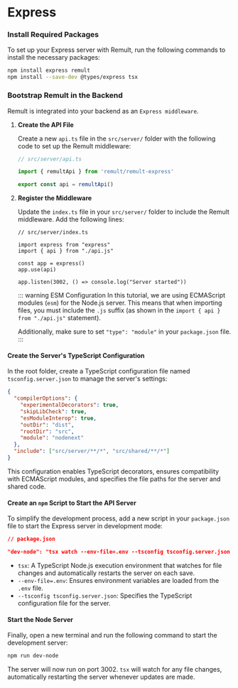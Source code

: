 # Express

### Install Required Packages

To set up your Express server with Remult, run the following commands to install the necessary packages:

```sh
npm install express remult
npm install --save-dev @types/express tsx
```

### Bootstrap Remult in the Backend

Remult is integrated into your backend as an `Express middleware`.

1. **Create the API File**

   Create a new `api.ts` file in the `src/server/` folder with the following code to set up the Remult middleware:

   ```ts
   // src/server/api.ts

   import { remultApi } from 'remult/remult-express'

   export const api = remultApi()
   ```

2. **Register the Middleware**

   Update the `index.ts` file in your `src/server/` folder to include the Remult middleware. Add the following lines:

   ```ts{4,7}
   // src/server/index.ts

   import express from "express"
   import { api } from "./api.js"

   const app = express()
   app.use(api)

   app.listen(3002, () => console.log("Server started"))
   ```

   ::: warning ESM Configuration
   In this tutorial, we are using ECMAScript modules (`esm`) for the Node.js server. This means that when importing files, you must include the `.js` suffix (as shown in the `import { api } from "./api.js"` statement).

   Additionally, make sure to set `"type": "module"` in your `package.json` file.
   :::

#### Create the Server's TypeScript Configuration

In the root folder, create a TypeScript configuration file named `tsconfig.server.json` to manage the server's settings:

```json
{
  "compilerOptions": {
    "experimentalDecorators": true,
    "skipLibCheck": true,
    "esModuleInterop": true,
    "outDir": "dist",
    "rootDir": "src",
    "module": "nodenext"
  },
  "include": ["src/server/**/*", "src/shared/**/*"]
}
```

This configuration enables TypeScript decorators, ensures compatibility with ECMAScript modules, and specifies the file paths for the server and shared code.

#### Create an `npm` Script to Start the API Server

To simplify the development process, add a new script in your `package.json` file to start the Express server in development mode:

```json
// package.json

"dev-node": "tsx watch --env-file=.env --tsconfig tsconfig.server.json src/server"
```

- `tsx`: A TypeScript Node.js execution environment that watches for file changes and automatically restarts the server on each save.
- `--env-file=.env`: Ensures environment variables are loaded from the `.env` file.
- `--tsconfig tsconfig.server.json`: Specifies the TypeScript configuration file for the server.

#### Start the Node Server

Finally, open a new terminal and run the following command to start the development server:

```sh
npm run dev-node
```

The server will now run on port 3002. `tsx` will watch for any file changes, automatically restarting the server whenever updates are made.
